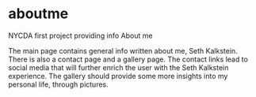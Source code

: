 # aboutme
NYCDA first project providing info About me

The main page contains general info written about me, Seth Kalkstein.
There is also a contact page and a gallery page.
The contact links lead to social media that will further enrich the user with the Seth Kalkstein experience.
The gallery should provide some more insights into my personal life, through pictures.

